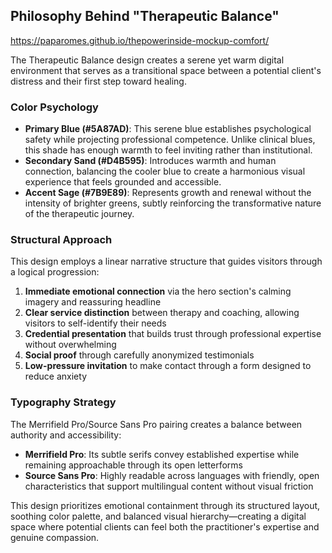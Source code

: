 ## Philosophy Behind "Therapeutic Balance"

https://paparomes.github.io/thepowerinside-mockup-comfort/

The Therapeutic Balance design creates a serene yet warm digital environment that serves as a 
transitional space between a potential client's distress and their first step toward healing. 

### Color Psychology
- **Primary Blue (#5A87AD)**: This serene blue establishes psychological safety while projecting 
  professional competence. Unlike clinical blues, this shade has enough warmth to feel inviting rather 
  than institutional.
- **Secondary Sand (#D4B595)**: Introduces warmth and human connection, balancing the cooler blue to 
  create a harmonious visual experience that feels grounded and accessible.
- **Accent Sage (#7B9E89)**: Represents growth and renewal without the intensity of brighter greens, 
  subtly reinforcing the transformative nature of the therapeutic journey.

### Structural Approach
This design employs a linear narrative structure that guides visitors through a logical progression:
1. **Immediate emotional connection** via the hero section's calming imagery and reassuring headline
2. **Clear service distinction** between therapy and coaching, allowing visitors to self-identify their needs
3. **Credential presentation** that builds trust through professional expertise without overwhelming
4. **Social proof** through carefully anonymized testimonials
5. **Low-pressure invitation** to make contact through a form designed to reduce anxiety

### Typography Strategy
The Merrifield Pro/Source Sans Pro pairing creates a balance between authority and accessibility:
- **Merrifield Pro**: Its subtle serifs convey established expertise while remaining approachable 
  through its open letterforms
- **Source Sans Pro**: Highly readable across languages with friendly, open characteristics that 
  support multilingual content without visual friction

This design prioritizes emotional containment through its structured layout, soothing color palette, 
and balanced visual hierarchy—creating a digital space where potential clients can feel both the 
practitioner's expertise and genuine compassion.
